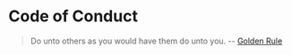 # Code of Conduct

> Do unto others as you would have them do unto you. -- [Golden Rule](https://en.wikipedia.org/wiki/Golden_Rule)
